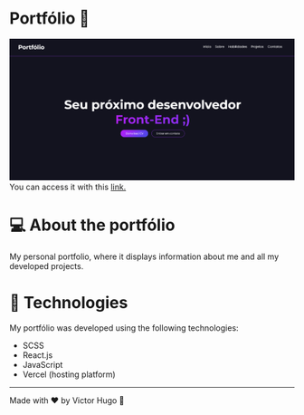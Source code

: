 # Portfólio 💼

![Portfólio](src/presentation/assets/readme/portfolio.png)
You can access it with this [link.](https://updated-portfolio-project.vercel.app/)

# 💻 About the portfólio

My personal portfolio, where it displays information about me and all my developed projects.

# 🚀 Technologies

My portfólio was developed using the following technologies:

- SCSS
- React.js
- JavaScript
- Vercel (hosting platform)

<hr>

Made with ❤️ by Victor Hugo 👋
